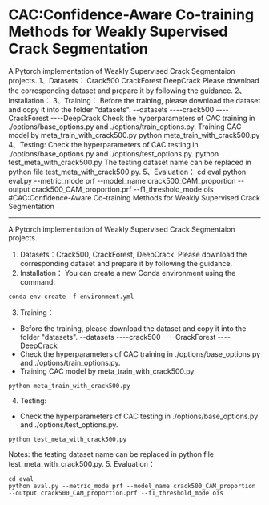 # CAC:Confidence-Aware Co-training Methods for Weakly Supervised Crack Segmentation 
A Pytorch implementation of Weakly Supervised Crack Segmentaion projects.
1、Datasets：
Crack500
CrackForest
DeepCrack
Please download the corresponding dataset and prepare it by following the guidance.
2、Installation：
3、Training：
Before the training, please download the dataset and copy it into the folder "datasets".
--datasets
----crack500
----CrackForest
----DeepCrack
Check the hyperparameters of CAC training in ./options/base_options.py and ./options/train_options.py.
Training CAC model by meta_train_with_crack500.py
python meta_train_with_crack500.py
4、Testing:
Check the hyperparameters of CAC testing in ./options/base_options.py and ./options/test_options.py.
python test_meta_with_crack500.py
The testing dataset name can be replaced in python file test_meta_with_crack500.py.
5、Evaluation：
cd eval
python eval.py --metric_mode prf --model_name crack500_CAM_proportion --output crack500_CAM_proportion.prf --f1_threshold_mode ois
#CAC:Confidence-Aware Co-training Methods for Weakly Supervised Crack Segmentation 

----

​A Pytorch implementation of Weakly Supervised Crack Segmentaion projects.

1. Datasets：Crack500, CrackForest, DeepCrack. 
Please download the corresponding dataset and prepare it by following the guidance.
2. Installation：
You can create a new Conda environment using the command:

``` 
conda env create -f environment.yml
```
3. Training：
- Before the training, please download the dataset and copy it into the folder "datasets".
--datasets
----crack500
----CrackForest
----DeepCrack
- Check the hyperparameters of CAC training in ./options/base_options.py and ./options/train_options.py.
- Training CAC model by meta_train_with_crack500.py
``` 
python meta_train_with_crack500.py
```
4. Testing:
- Check the hyperparameters of CAC testing in ./options/base_options.py and ./options/test_options.py.
``` 
python test_meta_with_crack500.py
```
Notes: the testing dataset name can be replaced in python file test_meta_with_crack500.py.
5. Evaluation：

``` 
cd eval
python eval.py --metric_mode prf --model_name crack500_CAM_proportion --output crack500_CAM_proportion.prf --f1_threshold_mode ois
```
